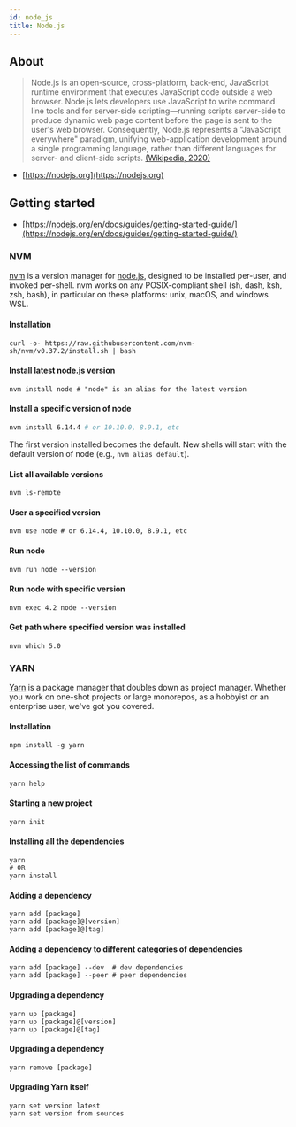 ```yaml
---
id: node_js
title: Node.js
---
```


## About

> Node.js is an open-source, cross-platform, back-end, JavaScript runtime environment that executes JavaScript code outside a web browser. Node.js lets developers use JavaScript to write command line tools and for server-side scripting—running scripts server-side to produce dynamic web page content before the page is sent to the user's web browser. Consequently, Node.js represents a "JavaScript everywhere" paradigm, unifying web-application development around a single programming language, rather than different languages for server- and client-side scripts.
> [(Wikipedia, 2020)](https://en.wikipedia.org/wiki/Node.js)

- [https://nodejs.org](https://nodejs.org)

## Getting started

- [https://nodejs.org/en/docs/guides/getting-started-guide/](https://nodejs.org/en/docs/guides/getting-started-guide/)

### NVM
[nvm](https://github.com/nvm-sh/nvm) is a version manager for [node.js](https://nodejs.org/en/), designed to be installed per-user, and invoked per-shell. nvm works on any POSIX-compliant shell (sh, dash, ksh, zsh, bash), in particular on these platforms: unix, macOS, and windows WSL.

#### Installation
```shell
curl -o- https://raw.githubusercontent.com/nvm-sh/nvm/v0.37.2/install.sh | bash
```

#### Install latest node.js version

```shell
nvm install node # "node" is an alias for the latest version
```

#### Install a specific version of node

```sh
nvm install 6.14.4 # or 10.10.0, 8.9.1, etc
```

The first version installed becomes the default. New shells will start with the default version of node (e.g., `nvm alias default`).

#### List all available versions

```shell
nvm ls-remote
```
#### User a specified version

```shell
nvm use node # or 6.14.4, 10.10.0, 8.9.1, etc
```

#### Run node

```shell
nvm run node --version
```

#### Run node with specific version

```shell
nvm exec 4.2 node --version
```

#### Get path where specified version was installed

```shell
nvm which 5.0
```

### YARN
[Yarn](https://yarnpkg.com) is a package manager that doubles down as project manager. Whether you work on one-shot projects or large monorepos, as a hobbyist or an enterprise user, we've got you covered.

#### Installation
```shell
npm install -g yarn
```

#### Accessing the list of commands
```shell
yarn help
```

#### Starting a new project
```shell
yarn init
```

#### Installing all the dependencies
```shell
yarn
# OR
yarn install
```

#### Adding a dependency
```shell
yarn add [package]
yarn add [package]@[version]
yarn add [package]@[tag]
```

#### Adding a dependency to different categories of dependencies
```shell
yarn add [package] --dev  # dev dependencies
yarn add [package] --peer # peer dependencies
```

#### Upgrading a dependency
```shell
yarn up [package]
yarn up [package]@[version]
yarn up [package]@[tag]
```

#### Upgrading a dependency
```shell
yarn remove [package]
```

#### Upgrading Yarn itself
```shell
yarn set version latest
yarn set version from sources
```

